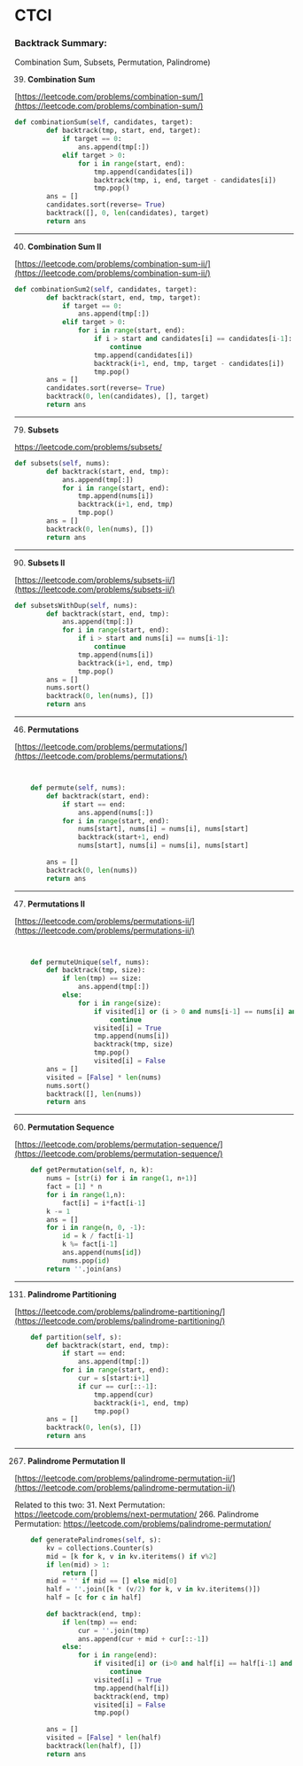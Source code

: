 # CTCI

### Backtrack Summary: 
Combination Sum, Subsets, Permutation,  Palindrome)


39. **Combination Sum**

[https://leetcode.com/problems/combination-sum/](https://leetcode.com/problems/combination-sum/)

```python
def combinationSum(self, candidates, target):
        def backtrack(tmp, start, end, target):
            if target == 0:
                ans.append(tmp[:])
            elif target > 0:
                for i in range(start, end):
                    tmp.append(candidates[i])
                    backtrack(tmp, i, end, target - candidates[i])
                    tmp.pop()
        ans = [] 
        candidates.sort(reverse= True)
        backtrack([], 0, len(candidates), target)
        return ans
```

---

40. **Combination Sum II**

[https://leetcode.com/problems/combination-sum-ii/](https://leetcode.com/problems/combination-sum-ii/)

```python
def combinationSum2(self, candidates, target):
        def backtrack(start, end, tmp, target):
            if target == 0:
                ans.append(tmp[:])
            elif target > 0:
                for i in range(start, end):
                    if i > start and candidates[i] == candidates[i-1]:
                        continue
                    tmp.append(candidates[i])
                    backtrack(i+1, end, tmp, target - candidates[i])
                    tmp.pop()
        ans = []
        candidates.sort(reverse= True)
        backtrack(0, len(candidates), [], target)
        return ans
```
---

79. **Subsets**

https://leetcode.com/problems/subsets/

```python
def subsets(self, nums):
        def backtrack(start, end, tmp):
            ans.append(tmp[:])
            for i in range(start, end):
                tmp.append(nums[i])
                backtrack(i+1, end, tmp)
                tmp.pop()
        ans = []
        backtrack(0, len(nums), [])
        return ans
```

---

90. **Subsets II**

[https://leetcode.com/problems/subsets-ii/](https://leetcode.com/problems/subsets-ii/)

```python
def subsetsWithDup(self, nums):
        def backtrack(start, end, tmp):
            ans.append(tmp[:])
            for i in range(start, end):
                if i > start and nums[i] == nums[i-1]:
                    continue
                tmp.append(nums[i])
                backtrack(i+1, end, tmp)
                tmp.pop()
        ans = []
        nums.sort()
        backtrack(0, len(nums), [])
        return ans
```

---

46. **Permutations**

[https://leetcode.com/problems/permutations/](https://leetcode.com/problems/permutations/)

```python


    def permute(self, nums):
        def backtrack(start, end):
            if start == end:
                ans.append(nums[:])
            for i in range(start, end):
                nums[start], nums[i] = nums[i], nums[start]
                backtrack(start+1, end)
                nums[start], nums[i] = nums[i], nums[start]
                
        ans = []
        backtrack(0, len(nums))
        return ans
```

---

47. **Permutations II**

[https://leetcode.com/problems/permutations-ii/](https://leetcode.com/problems/permutations-ii/)
```python


    def permuteUnique(self, nums):
        def backtrack(tmp, size):
            if len(tmp) == size:
                ans.append(tmp[:])
            else:
                for i in range(size):
                    if visited[i] or (i > 0 and nums[i-1] == nums[i] and not visited[i-1]):
                        continue
                    visited[i] = True
                    tmp.append(nums[i])
                    backtrack(tmp, size)
                    tmp.pop()
                    visited[i] = False
        ans = []
        visited = [False] * len(nums)
        nums.sort()
        backtrack([], len(nums))
        return ans
```

---

60. **Permutation Sequence**

[https://leetcode.com/problems/permutation-sequence/](https://leetcode.com/problems/permutation-sequence/)

```python
    def getPermutation(self, n, k):
        nums = [str(i) for i in range(1, n+1)]
        fact = [1] * n
        for i in range(1,n):
            fact[i] = i*fact[i-1]
        k -= 1
        ans = []
        for i in range(n, 0, -1):
            id = k / fact[i-1]
            k %= fact[i-1]
            ans.append(nums[id])
            nums.pop(id)
        return ''.join(ans)
```

---

131. **Palindrome Partitioning**

[https://leetcode.com/problems/palindrome-partitioning/](https://leetcode.com/problems/palindrome-partitioning/)

```python
    def partition(self, s):
        def backtrack(start, end, tmp):
            if start == end:
                ans.append(tmp[:])
            for i in range(start, end):
                cur = s[start:i+1]
                if cur == cur[::-1]:
                    tmp.append(cur)
                    backtrack(i+1, end, tmp)
                    tmp.pop()
        ans = []
        backtrack(0, len(s), [])
        return ans
```
   
---
        
267. **Palindrome Permutation II**

[https://leetcode.com/problems/palindrome-permutation-ii/](https://leetcode.com/problems/palindrome-permutation-ii/)

Related to this two:
31. Next Permutation: https://leetcode.com/problems/next-permutation/
266. Palindrome Permutation: https://leetcode.com/problems/palindrome-permutation/

```python
    def generatePalindromes(self, s):
        kv = collections.Counter(s)
        mid = [k for k, v in kv.iteritems() if v%2]
        if len(mid) > 1:
            return []
        mid = '' if mid == [] else mid[0]
        half = ''.join([k * (v/2) for k, v in kv.iteritems()])
        half = [c for c in half]
        
        def backtrack(end, tmp):
            if len(tmp) == end:
                cur = ''.join(tmp)
                ans.append(cur + mid + cur[::-1])
            else:
                for i in range(end):
                    if visited[i] or (i>0 and half[i] == half[i-1] and not visited[i-1]):
                        continue
                    visited[i] = True
                    tmp.append(half[i])
                    backtrack(end, tmp)
                    visited[i] = False
                    tmp.pop()
                    
        ans = []
        visited = [False] * len(half)
        backtrack(len(half), [])
        return ans
```

